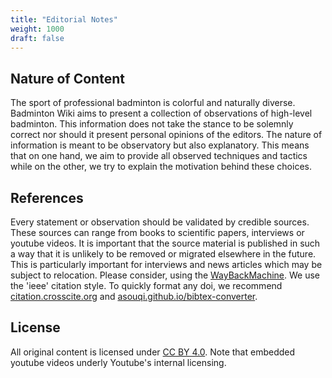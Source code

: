 ```yaml
---
title: "Editorial Notes"
weight: 1000
draft: false
---
```


## Nature of Content

The sport of professional badminton is colorful and naturally diverse.
Badminton Wiki aims to present a collection of observations of high-level badminton.
This information does not take the stance to be solemnly correct nor should it present personal
opinions of the editors.
The nature of information is meant to be observatory but also explanatory.
This means that on one hand, we aim to provide all observed techniques and tactics while on the
other, we try to explain the motivation behind these choices.

## References

Every statement or observation should be validated by credible sources.
These sources can range from books to scientific papers, interviews or youtube videos.
It is important that the source material is published in such a way that it is unlikely to be
removed or migrated elsewhere in the future.
This is particularly important for interviews and news articles which may be subject to relocation.
Please consider, using the [WayBackMachine](https://web.archive.org/).
We use the 'ieee' citation style.
To quickly format any doi, we recommend [citation.crosscite.org](https://citation.crosscite.org/)
and [asouqi.github.io/bibtex-converter](https://asouqi.github.io/bibtex-converter/).

## License

All original content is licensed under [CC BY 4.0](https://creativecommons.org/licenses/by/4.0/).
Note that embedded youtube videos underly Youtube's internal licensing.
